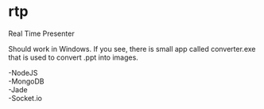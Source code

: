 rtp
===

Real Time Presenter

Should work in Windows. If you see, there is small app called converter.exe 
that is used to convert .ppt into images.

-NodeJS </br>
-MongoDB </br>
-Jade </br>
-Socket.io </br>
